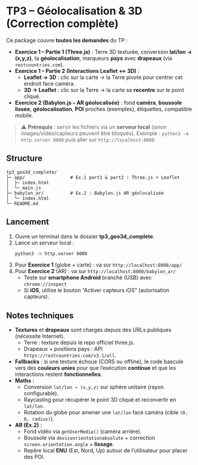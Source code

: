 # TP3 – Géolocalisation & 3D (Correction complète)

Ce package couvre **toutes les demandes** du TP :
- **Exercice 1 – Partie 1 (Three.js)** : Terre 3D texturée, conversion **lat/lon → (x,y,z)**, ta **géolocalisation**, marqueurs **pays** avec **drapeaux** (via `restcountries.com`).
- **Exercice 1 – Partie 2 (Interactions Leaflet ↔ 3D)** :
  - **Leaflet → 3D** : clic sur la carte → la Terre pivote pour centrer cet endroit face caméra.
  - **3D → Leaflet** : clic sur la Terre → la carte se **recentre** sur le point cliqué.
- **Exercice 2 (Babylon.js – AR géolocalisée)** : fond **caméra**, **boussole lissée**, **géolocalisation**, **POI** proches (exemples), étiquettes, compatible mobile.

> ⚠️ **Prérequis** : servir les fichiers via un **serveur local** (sinon images/vidéo/capteurs peuvent être bloqués).
> Exemple : `python3 -m http.server 8000` puis aller sur `http://localhost:8000`.

## Structure
```
tp3_geo3d_complete/
├─ app/                 # Ex.1 part1 & part2 : Three.js + Leaflet
│  ├─ index.html
│  └─ main.js
├─ babylon_ar/          # Ex.2 : Babylon.js AR géolocalisée
│  └─ index.html
└─ README.md
```

## Lancement
1. Ouvre un terminal dans le dossier **tp3_geo3d_complete**.
2. Lance un serveur local :
   ```bash
   python3 -m http.server 8000
   ```
3. Pour **Exercice 1** (globe + carte) : va sur `http://localhost:8000/app/`
4. Pour **Exercice 2** (AR) : va sur `http://localhost:8000/babylon_ar/`
   - Teste sur **smartphone Android** branché (USB) avec `chrome://inspect`
   - Si **iOS**, utilise le bouton “Activer capteurs iOS” (autorisation capteurs).

## Notes techniques
- **Textures** et **drapeaux** sont chargés depuis des URLs publiques (nécessite Internet).
  - Terre : texture depuis le repo officiel three.js.
  - Drapeaux + positions pays : API `https://restcountries.com/v3.1/all`.
- **Fallbacks** : si une texture échoue (CORS ou offline), le code bascule vers des **couleurs unies** pour que l’exécution **continue** et que les interactions restent **fonctionnelles**.
- **Maths** :
  - Conversion `lat/lon → (x,y,z)` sur sphère unitaire (rayon configurable).
  - Raycasting pour récupérer le point 3D cliqué et reconvertir en `lat/lon`.
  - Rotation du globe pour amener une `lat/lon` face caméra (cible `(0, 0, radius)`).
- **AR (Ex.2)** :
  - Fond vidéo via `getUserMedia()` (caméra arrière).
  - Boussole via `deviceorientationabsolute` + correction `screen.orientation.angle` + **lissage**.
  - Repère local **ENU** (Est, Nord, Up) autour de l’utilisateur pour placer des POI.

